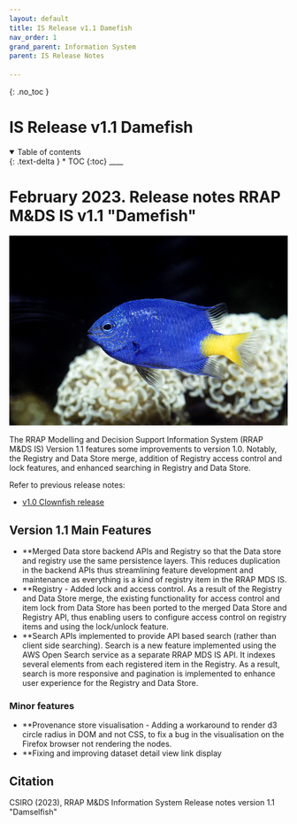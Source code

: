 ```yaml
---
layout: default
title: IS Release v1.1 Damefish
nav_order: 1
grand_parent: Information System
parent: IS Release Notes

---
```

{: .no_toc }
# IS Release v1.1 Damefish
<details  open markdown="block">
  <summary>
    Table of contents
  </summary>
{: .text-delta }
* TOC
{:toc}
____
</details>


# February 2023. Release notes RRAP M&DS IS v1.1 "Damefish"

![v1.1 Damefish](../../assets/images/release_notes_v1-1/Yellowtail_Damselfish.png)

The RRAP Modelling and Decision Support Information System (RRAP M&DS IS) Version 1.1 features some improvements to version 1.0. Notably, the Registry and Data Store merge, addition of Registry access control and lock features, and enhanced searching in Registry and Data Store.

Refer to previous release notes:
* [v1.0 Clownfish release](https://gbrrestoration.github.io/rrap-mds-knowledge-hub/information-system/release-notes/v1-0.html)

## Version 1.1 Main Features

* **Merged Data store backend APIs and Registry so that the Data store and registry use the same persistence layers. This reduces duplication in the backend APIs thus streamlining feature development and maintenance as everything is a kind of registry item in the RRAP MDS IS. 
* **Registry - Added lock and access control. As a result of the Registry and Data Store merge, the existing functionality for access control and item lock from Data Store has been ported to the merged Data Store and Registry API, thus enabling users to configure access control on registry items and using the lock/unlock feature.
* **Search APIs implemented to provide API based search (rather than client side searching). Search is a new feature implemented using the AWS Open Search service as a separate RRAP MDS IS API. It indexes several elements from each registered item in the Registry. As a result, search is more responsive and pagination is implemented to enhance user experience for the Registry and Data Store. 


### Minor features 

* **Provenance store visualisation - Adding a workaround to render d3 circle radius in DOM and not CSS, to fix a bug in the visualisation on the Firefox browser not rendering the nodes. 
* **Fixing and improving dataset detail view link display 


## Citation

CSIRO (2023), RRAP M&DS Information System Release notes version 1.1 "Damselfish"

